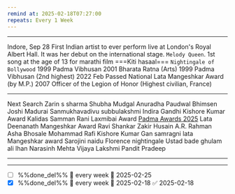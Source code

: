 ```yaml
---
remind at: 2025-02-18T07:27:00
repeats: Every 1 Week
---
```

---
Indore, Sep 28
First Indian artist to ever perform live at London's Royal Albert Hall. It was her debut on the international stage.
`Melody Queen`. 
1st song at the age of 13 for marathi film ===Kiti hasaal===
`Nightingale of Bollywood` 
1999 Padma Vibhusan 
2001 Bharata Ratna (Arts)
1999 Padma Vibhusan (2nd highest)
2022 Feb Passed 
National Lata Mangeshkar Award (by M.P.)
2007 Officer of the Legion of Honor (Highest civilian,  France)

---
Next Search
Zarin s sharma
Shubha Mudgal
Anuradha Paudwal
Bhimsen Joshi
Madurai Sanmukhavadivu subbulakshmi
Indira Gandhi 
Kishore Kumar Award 
Kalidas Samman
Rani Laxmibai Award 
[Padma Awards 2025](https://testbook.com/static-gk/padma-awards)
Lata Deenanath Mangeshkar Award
Ravi Shankar
Zakir Husain 
A.R. Rahman
Asha Bhosale
Mohammad Rafi
Kishore Kumar
Gan samragni lata Mangeshkar award
Sarojini naidu
Florence nightingale
Ustad bade ghulam ali lhan
Narasinh Mehta 
Vijaya Lakshmi Pandit 
Pradeep

---
---
- [ ] %%done_del%% 🔁 every week 📅 2025-02-25
- [x] %%done_del%% 🔁 every week 📅 2025-02-18 ✅ 2025-02-18